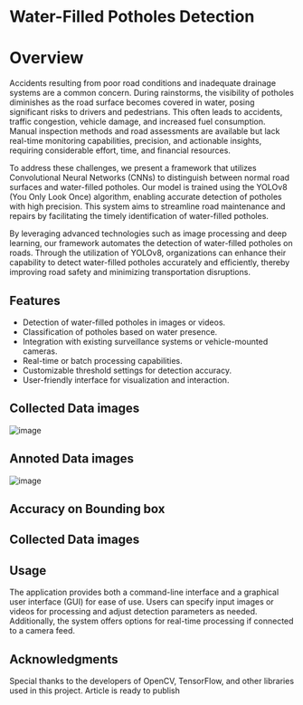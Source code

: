# Water-Filled Potholes Detection

# Overview

Accidents resulting from poor road conditions and inadequate drainage systems are a common concern. During rainstorms, the visibility of potholes diminishes as the road surface becomes covered in water, posing significant risks to drivers and pedestrians. This often leads to accidents, traffic congestion, vehicle damage, and increased fuel consumption. Manual inspection methods and road assessments are available but lack real-time monitoring capabilities, precision, and actionable insights, requiring considerable effort, time, and financial resources.

To address these challenges, we present a framework that utilizes Convolutional Neural Networks (CNNs) to distinguish between normal road surfaces and water-filled potholes. Our model is trained using the YOLOv8 (You Only Look Once) algorithm, enabling accurate detection of potholes with high precision. This system aims to streamline road maintenance and repairs by facilitating the timely identification of water-filled potholes.

By leveraging advanced technologies such as image processing and deep learning, our framework automates the detection of water-filled potholes on roads. Through the utilization of YOLOv8, organizations can enhance their capability to detect water-filled potholes accurately and efficiently, thereby improving road safety and minimizing transportation disruptions.

## Features

- Detection of water-filled potholes in images or videos.
- Classification of potholes based on water presence.
- Integration with existing surveillance systems or vehicle-mounted cameras.
- Real-time or batch processing capabilities.
- Customizable threshold settings for detection accuracy.
- User-friendly interface for visualization and interaction.

## Collected Data images
   ![image](https://github.com/sushu-99/Waterfilled-Pothole-detection/assets/132267021/9f9655b9-bc17-4d5e-b4c0-30fd600197a1)
## Annoted Data images
   ![image](https://github.com/sushu-99/Waterfilled-Pothole-detection/assets/132267021/79623080-f3a7-4577-9ace-3c0e88766544)
## Accuracy on Bounding box

## Collected Data images



## Usage

The application provides both a command-line interface and a graphical user interface (GUI) for ease of use. Users can specify input images or videos for processing and adjust detection parameters as needed. Additionally, the system offers options for real-time processing if connected to a camera feed.



## Acknowledgments

Special thanks to the developers of OpenCV, TensorFlow, and other libraries used in this project. Article is ready to publish
